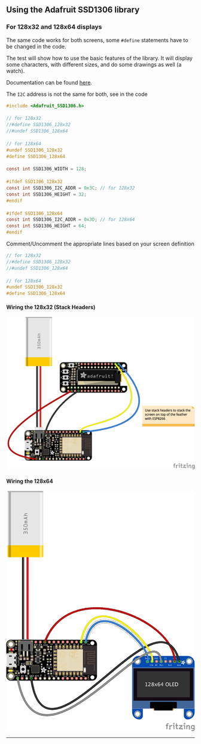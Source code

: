 ## Using the Adafruit SSD1306 library
### For 128x32 and 128x64 displays

The same code works for both screens, some `#define` statements have to be changed in the code.

The test will show how to use the basic features of the library.
It will display some characters, with different sizes, and do some drawings as well (a watch).

Documentation can be found [here](https://learn.adafruit.com/adafruit-gfx-graphics-library/graphics-primitives).

The `I2C` address is not the same for both, see in the code
```C
#include <Adafruit_SSD1306.h>

// for 128x32
//#define SSD1306_128x32
//#undef SSD1306_128x64

// for 128x64
#undef SSD1306_128x32
#define SSD1306_128x64

const int SSD1306_WIDTH = 128;

#ifdef SSD1306_128x32
const int SSD1306_I2C_ADDR = 0x3C; // for 128x32
const int SSD1306_HEIGHT = 32;
#endif

#ifdef SSD1306_128x64
const int SSD1306_I2C_ADDR = 0x3D; // for 128x64
const int SSD1306_HEIGHT = 64;
#endif

```

Comment/Uncomment the appropriate lines based on your screen definition
```C
// for 128x32
//#define SSD1306_128x32
//#undef SSD1306_128x64

// for 128x64
#undef SSD1306_128x32
#define SSD1306_128x64

```

#### Wiring the 128x32 (Stack Headers)
![128x32](./ESP8266.feather.oled.128x32_bb.png)

#### Wiring the 128x64
![128x64](./ESP8266.feather.oled.128x64_bb.png)

---
